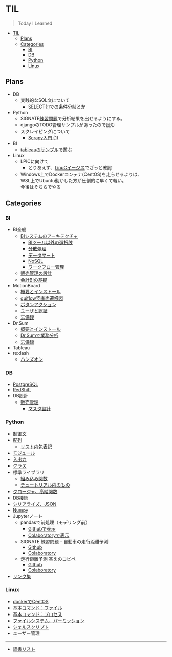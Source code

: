 # TIL

>Today I Learned

- [TIL](#til)
  - [Plans](#plans)
  - [Categories](#categories)
    - [BI](#bi)
    - [DB](#db)
    - [Python](#python)
    - [Linux](#linux)

## Plans

- DB
  - 実践的なSQL文について
    - SELECT句での条件分岐とか
- Python
  - SIGNATE[練習問題](https://signate.jp/competitions/practice)で分析結果を出せるようにする。
  - djangoのTODO管理サンプルがあったので読む
  - スクレイピングについて
    - [Scrapy入門 (1)](https://qiita.com/checkpoint/items/038b59b29df8e1e384a2)
- BI
  - ~~[tableauのサンプル](https://public.tableau.com/s/resources?build=20183.18.1219.1533&edition=public&lang=ja-jp&platform=windows&version=2018.3)で遊ぶ~~
- Linux
  - LPICに向けて
    - とりあえず、[LinuCイージス](https://www.infraeye.com/study/studyz4.html)でざっと確認
  - Windows上でDockerコンテナ(CentOS)を走らせるよりは、  
    WSL上でUbuntu動かした方が圧倒的に早くて軽い。  
    今後はそちらでやる

## Categories

### BI

- BI全般
  - [BIシステムのアーキテクチャ](./BI/BI.md)
    - [BIツール以外の選択肢](./BI/option.md)
    - [分散処理](./BI/spark.md)
    - [データマート](./BI/dm.md)
    - [NoSQL](./BI/nosql.md)
    - [ワークフロー管理](./BI/workflow.md)
  - [販売管理の設計](./BI/products.md)
  - [会計BIの基礎](./BI/accounting.md)
- MotionBoard
  - [概要とインストール](./BI/MotionBoard/Install.md)
  - [guiflowで画面遷移図](./BI/MotionBoard/guiflow.md)
  - [ボタンアクション](./BI/MotionBoard/buttonAction.md)
  - [ユーザと認証](./BI/MotionBoard/auth.md)
  - [忘備録](./BI/MotionBoard/tips.md)
- Dr.Sum
  - [概要とインストール](./BI/Dr.Sum/Install.md)
  - [Dr.Sumで業務分析](./BI/Dr.Sum/Analysis.md)
  - [忘備録](./BI/Dr.Sum/tips.md)
- Tableau
- re:dash
  - [ハンズオン](./BI/redash/handson.md)

### DB

- [PostgreSQL](./DB/postgres.md)
- [RedShift](./DB/redshift.md)
- DB設計
  - [販売管理](./DB/販売管理.md)
    - [マスタ設計](./DB/販売管理_マスタ.md)

### Python

- [制御文](./Python/loop.md)
- [配列](./Python/array.md)
  - [リスト内包表記](./Python/list.md)
- [モジュール](./Python/module.md)
- [入出力](./Python/stdinout.md)
- [クラス](./Python/class.md)
- 標準ライブラリ
  - [組み込み関数](./Python/commoncommand.md)
  - [チュートリアル内のもの](./Python/commonlib.md)
- [クロージャ、高階関数](./Python/closure.md)
- [DB接続](./Python/connectDB.md)
- [シリアライズ、JSON](./Python/json.md)
- [Numpy](./Python/numpy.md)
- Jupyterノート
  - pandasで前処理（モデリング前）
    - [Githubで表示](./Python/pandas_sample.ipynb)
    - [Colaboratoryで表示](https://colab.research.google.com/github/huginn-9157/TIL/blob/master/Python/pandas_sample.ipynb)
  - SIGNATE 練習問題 - 自動車の走行距離予測
    - [Github](./Python/Signate_practice1.ipynb)
    - [Colaboratory](https://colab.research.google.com/github/huginn-9157/TIL/blob/master/Python/Signate_practice1.ipynb)
  - 走行距離予測 答えのコピペ
    - [Github](./Python/Signate_practice1a.ipynb)
    - [Colaboratory](https://colab.research.google.com/github/huginn-9157/TIL/blob/master/Python/Signate_practice1a.ipynb)
- [リンク集](./Python/link.md)

### Linux

- [dockerでCentOS](./Linux/centos01.md)
- [基本コマンド：ファイル](./Linux/centos02.md)
- [基本コマンド：プロセス](./Linux/centos03.md)
- [ファイルシステム、パーミッション](./Linux/centos04.md)
- [シェルスクリプト](./Linux/centos05.md)
- ユーザー管理
<!-- - [ユーザー管理](./Linux/centos06.md) -->

----

- [読書リスト](./Books/list.md)